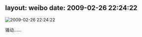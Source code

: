layout: weibo
date: 2009-02-26 22:24:22
---
<meta name="referrer" content="no-referrer" />

<img src="/images/renren.ico" style="float: left;"/>2009-02-26 22:24:22

骚动……

